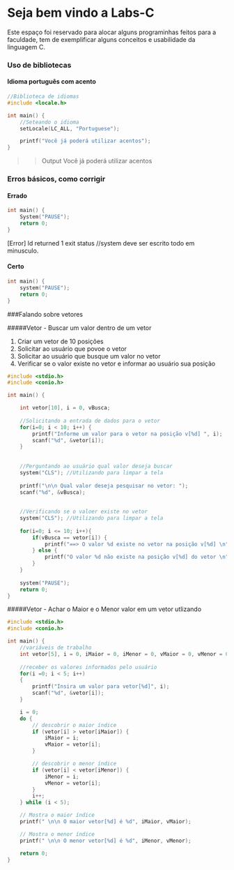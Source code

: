 # Seja bem vindo a Labs-C

Este espaço foi reservado para alocar alguns programinhas feitos para a faculdade, tem de exemplificar alguns conceitos e usabilidade da linguagem C. 


### Uso de bibliotecas 

#### Idioma português com acento
```c
//Biblioteca de idiomas
#include <locale.h>

int main() {
	//Seteando o idioma
	setLocale(LC_ALL, "Portuguese");

	printf("Você já poderá utilizar acentos");
}
```
>>Output Você já poderá utilizar acentos


### Erros básicos, como corrigir

#### Errado

```c
int main() {	
	System("PAUSE");
	return 0;
}
```

[Error] ld returned 1 exit status //system deve ser escrito todo em minusculo.

#### Certo
```c
int main() {
	system("PAUSE");
	return 0;
}
```


###Falando sobre vetores

#####Vetor - Buscar um valor dentro de um vetor
1. Criar um vetor de 10 posições
1. Solicitar ao usuário que povoe o vetor
1. Solicitar ao usuário que busque um valor no vetor
1. Verificar se o valor existe no vetor e informar ao usuário sua posição

```c
#include <stdio.h>
#include <conio.h>

int main() {

	int vetor[10], i = 0, vBusca;
	
	//Solicitando a entrada de dados para o vetor
	for(i=0; i < 10; i++) {
		printf("Informe um valor para o vetor na posição v[%d] ", i);
		scanf("%d", &vetor[i]);
	}
	
	
	//Perguntando ao usuário qual valor deseja buscar
	system("CLS"); //Utilizando para limpar a tela
	
	printf("\n\n Qual valor deseja pesquisar no vetor: ");
	scanf("%d", &vBusca);
	
	
	//Verificando se o valoer existe no vetor
	system("CLS"); //Utilizando para limpar a tela
	
	for(i=0; i <= 10; i++){
		if(vBusca == vetor[i]) {
			printf("==> O valor %d existe no vetor na posição v[%d] \n", vBusca, i);
		} else {
			printf("O valor %d não existe na posição v[%d] do vetor \n", vBusca, i);
		}
	}
		
	system("PAUSE");
	return 0;
}
```

#####Vetor - Achar o Maior e o Menor valor em um vetor utlizando 
```c
#include <stdio.h>
#include <conio.h>

int main() {
	//variáveis de trabalho
    int vetor[5], i = 0, iMaior = 0, iMenor = 0, vMaior = 0, vMenor = 0;
	
	//receber os valores informados pelo usuário
    for(i =0; i < 5; i++)
    {
    	printf("Insira um valor para vetor[%d]", i);
    	scanf("%d", &vetor[i]);
	}

	i = 0;
    do {
        // descobrir o maior índice
        if (vetor[i] > vetor[iMaior]) {
            iMaior = i;
            vMaior = vetor[i];
        }

        // descobrir o menor índice
        if (vetor[i] < vetor[iMenor]) {
            iMenor = i;
            vMenor = vetor[i];
        }
        i++;
    } while (i < 5);

    // Mostra o maior índice
    printf(" \n\n O maior vetor[%d] é %d", iMaior, vMaior);

    // Mostra o menor índice
    printf(" \n\n O menor vetor[%d] é %d", iMenor, vMenor);

    return 0;
}
```